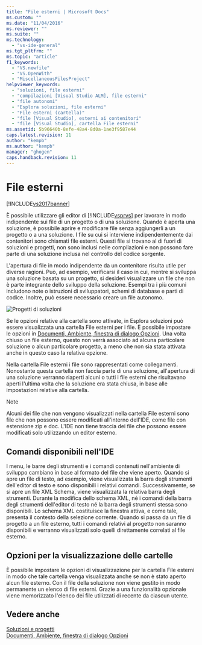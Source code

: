 ```yaml
---
title: "File esterni | Microsoft Docs"
ms.custom: ""
ms.date: "11/04/2016"
ms.reviewer: ""
ms.suite: ""
ms.technology: 
  - "vs-ide-general"
ms.tgt_pltfrm: ""
ms.topic: "article"
f1_keywords: 
  - "VS.newfile"
  - "VS.OpenWith"
  - "MiscellaneousFilesProject"
helpviewer_keywords: 
  - "soluzioni, file esterni"
  - "compilazioni [Visual Studio ALM], file esterni"
  - "file autonomi"
  - "Esplora soluzioni, file esterni"
  - "File esterni (cartella)"
  - "file [Visual Studio], esterni ai contenitori"
  - "file [Visual Studio], cartella File esterni"
ms.assetid: 5b96640b-8efe-48a4-8d0a-1ae3f9587e44
caps.latest.revision: 11
author: "kempb"
ms.author: "kempb"
manager: "ghogen"
caps.handback.revision: 11
---
```

# File esterni
[!INCLUDE[vs2017banner](../../code-quality/includes/vs2017banner.md)]

È possibile utilizzare gli editor di [!INCLUDE[vsprvs](../../code-quality/includes/vsprvs_md.md)] per lavorare in modo indipendente sui file di un progetto o di una soluzione.  Quando è aperta una soluzione, è possibile aprire e modificare file senza aggiungerli a un progetto o a una soluzione.  I file su cui si interviene indipendentemente dai contenitori sono chiamati file esterni.  Questi file si trovano al di fuori di soluzioni e progetti, non sono inclusi nelle compilazioni e non possono fare parte di una soluzione inclusa nel controllo del codice sorgente.  
  
 L'apertura di file in modo indipendente da un contenitore risulta utile per diverse ragioni.  Può, ad esempio, verificarsi il caso in cui, mentre si sviluppa una soluzione basata su un progetto, si desideri visualizzare un file che non è parte integrante dello sviluppo della soluzione.  Esempi tra i più comuni includono note o istruzioni di sviluppatori, schemi di database e parti di codice.  Inoltre, può essere necessario creare un file autonomo.  
  
 ![Progetti di soluzioni](~/docs/ide/reference/media/projects_solutions_misc.gif "Projects\_Solutions\_Misc")  
  
 Se le opzioni relative alla cartella sono attivate, in Esplora soluzioni può essere visualizzata una cartella File esterni per i file.  È possibile impostare le opzioni in [Documenti, Ambiente, finestra di dialogo Opzioni](../../ide/reference/documents-environment-options-dialog-box.md).  Una volta chiuso un file esterno, questo non verrà associato ad alcuna particolare soluzione o alcun particolare progetto, a meno che non sia stata attivata anche in questo caso la relativa opzione.  
  
 Nella cartella File esterni i file sono rappresentati come collegamenti.  Nonostante questa cartella non faccia parte di una soluzione, all'apertura di una soluzione verranno riaperti alcuni o tutti i file esterni che risultavano aperti l'ultima volta che la soluzione era stata chiusa, in base alle impostazioni relative alla cartella.  
  
> [!NOTE]
>  Alcuni dei file che non vengono visualizzati nella cartella File esterni sono file che non possono essere modificati all'interno dell'IDE, come file con estensione zip e doc.  L'IDE non tiene traccia dei file che possono essere modificati solo utilizzando un editor esterno.  
  
## Comandi disponibili nell'IDE  
 I menu, le barre degli strumenti e i comandi contenuti nell'ambiente di sviluppo cambiano in base al formato del file che viene aperto.  Quando si apre un file di testo, ad esempio, viene visualizzata la barra degli strumenti dell'editor di testo e sono disponibili i relativi comandi.  Successivamente, se si apre un file XML Schema, viene visualizzata la relativa barra degli strumenti.  Durante la modifica dello schema XML, né i comandi della barra degli strumenti dell'editor di testo né la barra degli strumenti stessa sono disponibili.  Lo schema XML costituisce la finestra attiva, e come tale, presenta il contesto della selezione corrente.  Quando si passa da un file di progetto a un file esterno, tutti i comandi relativi al progetto non saranno disponibili e verranno visualizzati solo quelli direttamente correlati al file esterno.  
  
## Opzioni per la visualizzazione delle cartelle  
 È possibile impostare le opzioni di visualizzazione per la cartella File esterni in modo che tale cartella venga visualizzata anche se non è stato aperto alcun file esterno.  Con il file della soluzione non viene gestito in modo permanente un elenco di file esterni.  Grazie a una funzionalità opzionale viene memorizzato l'elenco dei file utilizzati di recente da ciascun utente.  
  
## Vedere anche  
 [Soluzioni e progetti](../../ide/solutions-and-projects-in-visual-studio.md)   
 [Documenti, Ambiente, finestra di dialogo Opzioni](../../ide/reference/documents-environment-options-dialog-box.md)